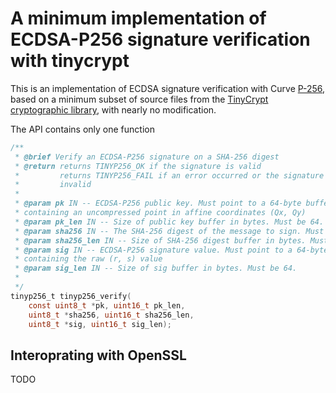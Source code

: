 # A minimum implementation of ECDSA-P256 signature verification with tinycrypt

This is an implementation of ECDSA signature verification with Curve
[P-256](https://nvlpubs.nist.gov/nistpubs/SpecialPublications/NIST.SP.800-186.pdf),
based on a minimum subset of source files from the [TinyCrypt cryptographic
library](https://github.com/intel/tinycrypt), with nearly no modification.

The API contains only one function

```c
/**
 * @brief Verify an ECDSA-P256 signature on a SHA-256 digest
 * @return returns TINYP256_OK if the signature is valid
 *         returns TINYP256_FAIL if an error occurred or the signature is
 *         invalid
 *
 * @param pk IN -- ECDSA-P256 public key. Must point to a 64-byte buffer
 * containing an uncompressed point in affine coordinates (Qx, Qy)
 * @param pk_len IN -- Size of public key buffer in bytes. Must be 64.
 * @param sha256 IN -- The SHA-256 digest of the message to sign. Must point to a 32-byte buffer.
 * @param sha256_len IN -- Size of SHA-256 digest buffer in bytes. Must be 32.
 * @param sig IN -- ECDSA-P256 signature value. Must point to a 64-byte buffer
 * containing the raw (r, s) value
 * @param sig_len IN -- Size of sig buffer in bytes. Must be 64.
 *
 */
tinyp256_t tinyp256_verify(
    const uint8_t *pk, uint16_t pk_len,
    uint8_t *sha256, uint16_t sha256_len,
    uint8_t *sig, uint16_t sig_len);
```

## Interoprating with OpenSSL

TODO